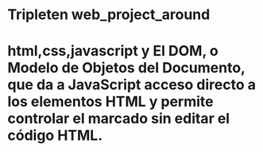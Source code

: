 # Tripleten web_project_around

# html,css,javascript y El DOM, o Modelo de Objetos del Documento, que da a JavaScript acceso directo a los elementos HTML y permite controlar el marcado sin editar el código HTML.
